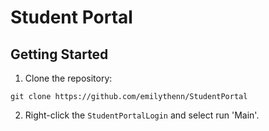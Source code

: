 # Student Portal

## Getting Started
1. Clone the repository:
```
git clone https://github.com/emilythenn/StudentPortal
```

2. Right-click the `StudentPortalLogin` and select run 'Main'.